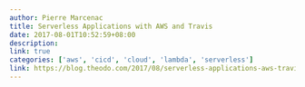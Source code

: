 ```yaml
---
author: Pierre Marcenac
title: Serverless Applications with AWS and Travis
date: 2017-08-01T10:52:59+08:00
description: 
link: true
categories: ['aws', 'cicd', 'cloud', 'lambda', 'serverless']
link: https://blog.theodo.com/2017/08/serverless-applications-aws-travis-make-deployment-great/
---
```

